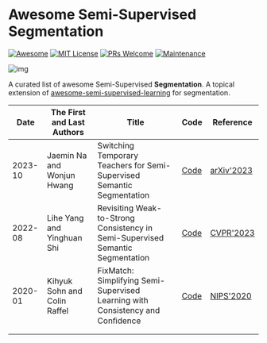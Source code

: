# Awesome Semi-Supervised Segmentation

[![Awesome](https://awesome.re/badge.svg)](https://awesome.re/) [![MIT License](https://img.shields.io/badge/license-MIT-green.svg)](https://opensource.org/licenses/MIT) [![PRs Welcome](https://img.shields.io/badge/PRs-welcome-brightgreen.svg?style=flat-square)](http://makeapullrequest.com/) [![Maintenance](https://img.shields.io/badge/Maintained%3F-yes-green.svg)](https://github.com/likyoo/awesome-semi-supervised-segmentation/graphs/commit-activity)

![img](https://i.imgur.com/Ky2jxnj.png)

A curated list of awesome Semi-Supervised **Segmentation**. A topical extension of [awesome-semi-supervised-learning](https://github.com/yassouali/awesome-semi-supervised-learning) for segmentation.

| Date    | The First and Last Authors   | Title                                                        | Code                                                | Reference                                                    |
| ------- | ---------------------------- | ------------------------------------------------------------ | --------------------------------------------------- | ------------------------------------------------------------ |
| 2023-10 | Jaemin Na and Wonjun Hwang   | Switching Temporary Teachers for Semi-Supervised Semantic Segmentation | [Code](https://github.com/naver-ai/dual-teacher)    | [arXiv'2023](https://arxiv.org/abs/2310.18640)               |
| 2022-08 | Lihe Yang and Yinghuan Shi   | Revisiting Weak-to-Strong Consistency in Semi-Supervised Semantic Segmentation | [Code](https://github.com/LiheYoung/UniMatch)       | [CVPR'2023](https://openaccess.thecvf.com/content/CVPR2023/html/Yang_Revisiting_Weak-to-Strong_Consistency_in_Semi-Supervised_Semantic_Segmentation_CVPR_2023_paper.html) |
| 2020-01 | Kihyuk Sohn and Colin Raffel | FixMatch: Simplifying Semi-Supervised Learning with Consistency and Conﬁdence | [Code](https://github.com/google-research/fixmatch) | [NIPS'2020](https://arxiv.org/abs/2001.07685)                |
|         |                              |                                                              |                                                     |                                                              |
|         |                              |                                                              |                                                     |                                                              |